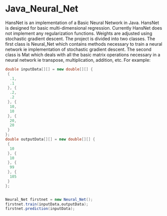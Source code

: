 # Java_Neural_Net
HansNet is an implementation of a Basic Neural Network in Java.
HansNet is designed for basic multi-dimensional regression.
Currently HansNet does not implement any regularization functions.
Weights are adjusted using stochastic gradient descent.
The project is divided into two classes. The first class is Neural_Net which contains
methods necessary to train a neural network ie implementation of stochastic gradient descent. The second class is Mat which deals with all the basic matrix
operations necessary in a neural network ie transpose, multiplication, addition, etc.
For example:
```Java
double inputData[][] = new double[][] {
 {
  .1,
  .1
 }, {
  .2,
  .2
 }, {
  10,
  10
 }, {
  20,
  20
 }
};
double outputData[][] = new double[][] {
 {
  10
 }, {
  10
 }, {
  99
 }, {
  105
 }
};


Neural_Net firstnet = new Neural_Net();
firstnet.train(inputData,outputData);
firstnet.prediction(inputData);
```
